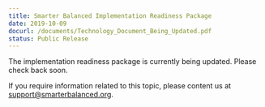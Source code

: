 ```yaml
---
title: Smarter Balanced Implementation Readiness Package
date: 2019-10-09
docurl: /documents/Technology_Document_Being_Updated.pdf
status: Public Release
---
```


The implementation readiness package is currently being updated. Please check back soon.

If you require information related to this topic, please content us at support@smarterbalanced.org.
